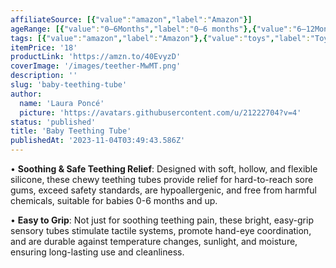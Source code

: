 ```yaml
---
affiliateSource: [{"value":"amazon","label":"Amazon"}]
ageRange: [{"value":"0–6Months","label":"0–6 months"},{"value":"6–12Months","label":"6–12 months"},{"value":"12–18Months","label":"12–18 months"},{"value":"18–24Months","label":"18–24 months"}]
tags: [{"value":"amazon","label":"Amazon"},{"value":"toys","label":"Toys"}]
itemPrice: '18'
productLink: 'https://amzn.to/40EvyzD'
coverImage: '/images/teether-MwMT.png'
description: ''
slug: 'baby-teething-tube'
author:
  name: 'Laura Poncé'
  picture: 'https://avatars.githubusercontent.com/u/21222704?v=4'
status: 'published'
title: 'Baby Teething Tube'
publishedAt: '2023-11-04T03:49:43.586Z'
---
```


• **Soothing & Safe Teething Relief**: Designed with soft, hollow, and flexible silicone, these chewy teething tubes provide relief for hard-to-reach sore gums, exceed safety standards, are hypoallergenic, and free from harmful chemicals, suitable for babies 0-6 months and up.

• **Easy to Grip**: Not just for soothing teething pain, these bright, easy-grip sensory tubes stimulate tactile systems, promote hand-eye coordination, and are durable against temperature changes, sunlight, and moisture, ensuring long-lasting use and cleanliness.

